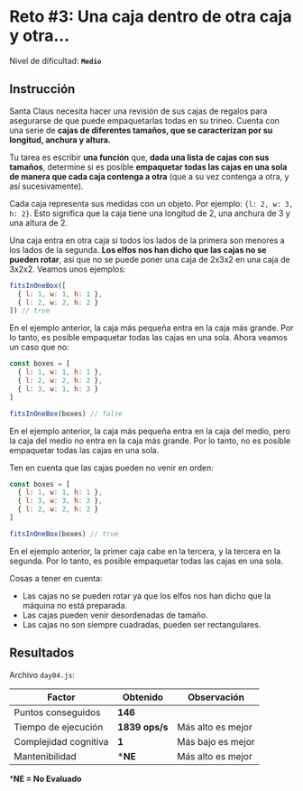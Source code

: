 # Reto #3: Una caja dentro de otra caja y otra...

Nivel de dificultad: **`Medio`**

## Instrucción

Santa Claus necesita hacer una revisión de sus cajas de regalos para asegurarse de que puede empaquetarlas todas en su trineo. Cuenta con una serie de **cajas de diferentes tamaños, que se caracterizan por su longitud, anchura y altura.**

Tu tarea es escribir **una función** que, **dada una lista de cajas con sus tamaños**, determine si es posible **empaquetar todas las cajas en una sola de manera que cada caja contenga a otra** (que a su vez contenga a otra, y así sucesivamente).

Cada caja representa sus medidas con un objeto. Por ejemplo: `{l: 2, w: 3, h: 2}`. Esto significa que la caja tiene una longitud de 2, una anchura de 3 y una altura de 2.

Una caja entra en otra caja si todos los lados de la primera son menores a los lados de la segunda. **Los elfos nos han dicho que las cajas no se pueden rotar**, así que no se puede poner una caja de 2x3x2 en una caja de 3x2x2. Veamos unos ejemplos:

``` javascript
fitsInOneBox([
  { l: 1, w: 1, h: 1 },
  { l: 2, w: 2, h: 2 }
]) // true
```

En el ejemplo anterior, la caja más pequeña entra en la caja más grande. Por lo tanto, es posible empaquetar todas las cajas en una sola. Ahora veamos un caso que no:

``` javascript
const boxes = [
  { l: 1, w: 1, h: 1 },
  { l: 2, w: 2, h: 2 },
  { l: 3, w: 1, h: 3 }
]

fitsInOneBox(boxes) // false
```

En el ejemplo anterior, la caja más pequeña entra en la caja del medio, pero la caja del medio no entra en la caja más grande. Por lo tanto, no es posible empaquetar todas las cajas en una sola.

Ten en cuenta que las cajas pueden no venir en orden:

``` javascript
const boxes = [
  { l: 1, w: 1, h: 1 },
  { l: 3, w: 3, h: 3 },
  { l: 2, w: 2, h: 2 }
]

fitsInOneBox(boxes) // true
```

En el ejemplo anterior, la primer caja cabe en la tercera, y la tercera en la segunda. Por lo tanto, es posible empaquetar todas las cajas en una sola.

Cosas a tener en cuenta:

* Las cajas no se pueden rotar ya que los elfos nos han dicho que la máquina no está preparada.
* Las cajas pueden venir desordenadas de tamaño.
* Las cajas no son siempre cuadradas, pueden ser rectangulares.

## Resultados

Archivo `day04.js`:

| Factor | Obtenido | Observación |
| ------ | ------ | ------ |
| Puntos conseguidos | **146** |  |
| Tiempo de ejecución | **1839 ops/s** | Más alto es mejor
| Complejidad cognitiva | **1** | Más bajo es mejor
| Mantenibilidad | ***NE** | Más alto es mejor

***NE = No Evaluado**
